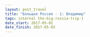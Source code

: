```yaml
---
layout: post_travel
title: "Большая Россия - 1: Владимир"
tags: internal the-big-russia-trip-1
date_start: 2017-05-02
date_finish: 2017-05-03
---
```

